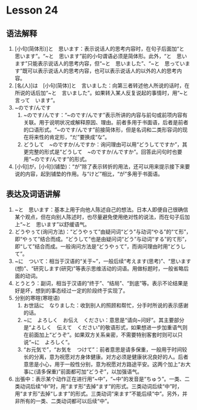 # Lesson 24

## 语法解释

1. [小句(简体形)]と　思います：表示说话人的思考内容时，在句子后面加“と　思います”。“~と　思います”前的小句谓语必须是简体形。此外，“と　思います”只能表示说话人的思考内容，但“~と　思いました”、“~と　思っています”既可以表示说话人的思考内容，也可以表示说话人的以外的人的思考内容。
2. [名(人)]は　[小句(简体)]と　言いました：向第三者转述他人所说的话时，在所说的话后加“~と　言いました”。如果转入某人反复说起的事情时，用“~と　言って　います”。
3. ~のです/んです
	1. ~のです/んです：“~のです/んです”表示所讲的内容与前句或前项内容有关联。用于说明状况或解释原因、理由。前者多用于书面语，后者是前者的口语形式。“~のです/んです”前接简体形，但是名词和二类形容词的现在将来性的肯定形，“だ”要换成“な”。
	2. どうして　~のですか/んですか：询问理由可以用“どうしてですか”，其更完整的形式是“どうして　~のですか/んですか”。回答此问句时也要用“~のです/んです”的形式。
4. [小句]が，\[小句](铺垫)：“が”除了表示转折的用法，还可以用来提示接下来要说的内容，起到铺垫的作用。与“けど”相比，“が”多用于书面语。

## 表达及词语讲解

1. ~と　思います：基本上用于向他人陈述自己的想法。日本人即便自己很确信某个观点，但在向别人陈述时，也尽量避免使用绝对性的说法，而在句子后加上“~と　思います”以舒缓语气。
2. どうやぅて(询问方法)：“どうやぅて”由疑问词“どう”与动词“やる”的“て形”，即“やぅて”结合而成。“どうして”也是由疑问词“どう”与动词“する”的て形”，即“して”结合而成。一般询问方法是“どうやぅて”，而询问理由时用“どうして”。
3. ~に　ついて：相当于汉语的“关于~”，一般后续“考えます(思考)”、“思います(想)”、“研究します(研究)”等表示思维活动的词语。用做标题时，一般省略后面的动词。
4. とうとう：副词，相当于汉语的“终于”、“结局”、“到底”等。表示不论结果是好是坏，想到的事态经过一定的阶段终于实现了。
5. 分别的寒暄(寒暄语)
   1. お世話に　なりました：收到别人的照顾和帮忙，分手时所说的表示感谢的话。
   2. ~に　よろしく　お伝え　ください：意思是“请向~问好”。其主要部分是“よろしく　伝えて　ください”的敬语形式，如果想进一步加重语气则在前面加上“どうぞ”。如果双方关系亲密，不需要特别客套时则可以只说“~に　よろしく”。
   3. “お元気で”，“お気を　つけて”：前者意思是请多保重，一般用于时间较长的分离，意为祝愿对方身体健康。对方必须是健康状况良好的人。后者意思是小心，用于一般性分别，意为祝愿对方路途平安。这两个加上“お大事に(请多保重)”前面都可加“どうぞ”，以加强语气。
6. 出張中：表示某个动作正在进行用“~中”，“~中”的发音是“ちゅう”。一类、二类动词后续“中”时，用“ます形”去掉“ます”的形式。三类动词后续“中”时，用“ます形”去掉“します”的形式。三类动词“来ます”不能后续“中”。另外，并非所有的一类、二类动词都可以后续“中”。
